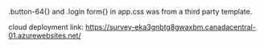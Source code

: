 .button-64{} and .login form{} in app.css was from a third party template.

cloud deployment link: https://survey-eka3gnbtg8gwaxbm.canadacentral-01.azurewebsites.net/
